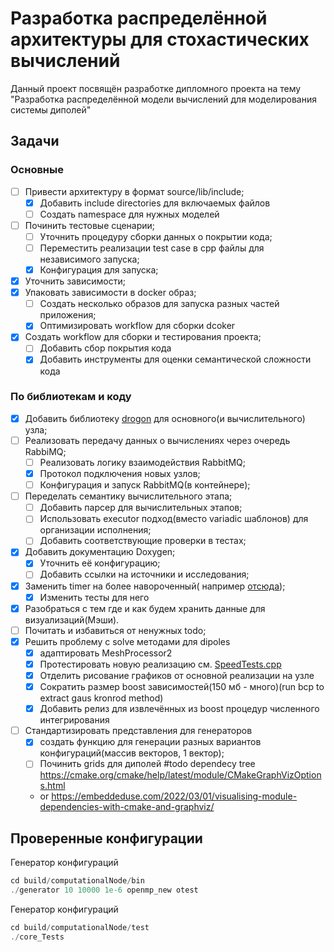 # Разработка распределённой архитектуры для стохастических вычислений

Данный проект посвящён разработке дипломного проекта на тему "Разработка распределённой модели вычислений для
моделирования системы диполей"

## Задачи

### Основные

- [ ] Привести архитектуру в формат source/lib/include;
    - [x] Добавить include directories для включаемых файлов
    - [ ] Создать namespace для нужных моделей
- [ ] Починить тестовые сценарии;
    - [ ] Уточнить процедуру сборки данных о покрытии кода;
    - [ ] Переместить реализации test case в сpp файлы для независимого запуска;
    - [x] Конфигурация для запуска;
- [x] Уточнить зависимости;
- [x] Упаковать зависимости в docker образ;
  - [ ] Создать несколько образов для запуска разных частей приложения;
  - [x] Оптимизировать workflow для сборки dcoker
- [x] Создать workflow для сборки и тестирования проекта;
  - [ ] Добавить сбор покрытия кода
  - [x] Добавить инструменты для оценки семантической сложности кода

### По библиотекам и коду

- [x] Добавить библиотеку [drogon](https://github.com/drogonframework/drogon) для основного(и вычислительного) узла;
- [ ] Реализовать передачу данных о вычислениях через очередь RabbiMQ;
    - [ ] Реализовать логику взаимодействия RabbitMQ;
    - [x] Протокол подключения новых узлов;
    - [ ] Конфигурация и запуск RabbitMQ(в контейнере);
- [ ] Переделать семантику вычислительного этапа;
    - [ ] Добавить парсер для вычислительных этапов;
    - [ ] Использовать executor подход(вместо variadic шаблонов) для организации исполнения;
    - [ ] Добавить соответствующие проверки в тестах;
- [x] Добавить документацию Doxygen;
    - [x] Уточнить её конфигурацию;
    - [ ] Добавить ссылки на источники и исследования;
- [x] Заменить timer на более навороченный(
  например [отсюда](https://github.com/AlexanderMeynik/data_deduplication_service/blob/master/include/clockArray.h));
    - [x] Изменить тесты для него
- [x] Разобраться с тем где и как будем хранить данные для визуализаций(Мэши).
- [ ] Почитать и избавиться от ненужных todo;
- [x] Решить проблему с solve методами для dipoles
    - [x] адаптировать MeshProcessor2
    - [x] Протестировать новую реализацию см. [SpeedTests.cpp](computationalNode%2Ftest%2Fmath_core%2FSpeedTests.cpp)
    - [x] Отделить рисование графиков от основной реализации на узле
    - [x] Сократить размер boost зависимостей(150 мб - много)(run bcp to extract gaus kronrod method)
    - [x] Добавить релиз для извлечённых из boost процедур численного интегрирования
- [ ] Стандартизировать представления для генераторов
    - [x] создать функцию для генерации разных вариантов конфигураций(массив векторов, 1 вектор);
    - [ ] Починить grids для диполей
#todo dependecy tree https://cmake.org/cmake/help/latest/module/CMakeGraphVizOptions.html
    - or https://embeddeduse.com/2022/03/01/visualising-module-dependencies-with-cmake-and-graphviz/
## Проверенные конфигурации

Генератор конфигураций

```c++
cd build/computationalNode/bin
./generator 10 10000 1e-6 openmp_new otest
```

Генератор конфигураций

```c++
cd build/computationalNode/test
./core_Tests
```